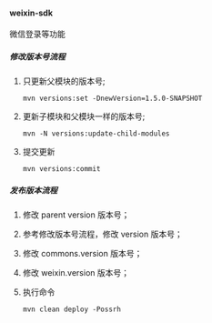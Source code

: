 #### weixin-sdk
微信登录等功能

#####  修改版本号流程

1.  只更新父模块的版本号;
	```shell
	mvn versions:set -DnewVersion=1.5.0-SNAPSHOT
	```
2.  更新子模块和父模块一样的版本号;
	```shell
	mvn -N versions:update-child-modules
	```
3.  提交更新
	```shell
	mvn versions:commit
	```

#####  发布版本流程

1. 修改 parent version 版本号；

2. 参考修改版本号流程，修改 version 版本号；

3. 修改 commons.version 版本号； 

4. 修改 weixin.version 版本号； 

5. 执行命令
	```shell
	mvn clean deploy -Possrh
	```
